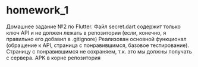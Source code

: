 # homework_1
Домашнее задание №2 по Flutter.
Файл secret.dart содержит только ключ API и не должен лежать в репозитории (если, конечно, я правильно его добавил в .gitignore)
Реализован основной функционал (обращение к API, страница с понравившимся, базовое тестирование). Страницу с понравившимся не сохраняем, т.к. это мы должны получать с сервера. APK в корне репозитория
